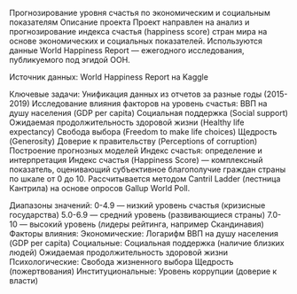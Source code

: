 Прогнозирование уровня счастья по экономическим и социальным показателям
Описание проекта
Проект направлен на анализ и прогнозирование индекса счастья (happiness score) стран мира на основе экономических и социальных показателей. Используются данные World Happiness Report — ежегодного исследования, публикуемого под эгидой ООН.

Источник данных: World Happiness Report на Kaggle

Ключевые задачи:
Унификация данных из отчетов за разные годы (2015-2019)
Исследование влияния факторов на уровень счастья:
ВВП на душу населения (GDP per capita)
Социальная поддержка (Social support)
Ожидаемая продолжительность здоровой жизни (Healthy life expectancy)
Свобода выбора (Freedom to make life choices)
Щедрость (Generosity)
Доверие к правительству (Perceptions of corruption)
Построение прогнозных моделей
Индекс счастья: определение и интерпретация
Индекс счастья (Happiness Score) — комплексный показатель, оценивающий субъективное благополучие граждан страны по шкале от 0 до 10. Рассчитывается методом Cantril Ladder (лестница Кантрила) на основе опросов Gallup World Poll.

Диапазоны значений:
0-4.9 — низкий уровень счастья (кризисные государства)
5.0-6.9 — средний уровень (развивающиеся страны)
7.0-10 — высокий уровень (лидеры рейтинга, например Скандинавия)
Факторы влияния:
Экономические:
Логарифм ВВП на душу населения (GDP per capita)
Социальные:
Социальная поддержка (наличие близких людей)
Ожидаемая продолжительность здоровой жизни
Психологические:
Свобода жизненного выбора
Щедрость (пожертвования)
Институциональные:
Уровень коррупции (доверие к власти)
